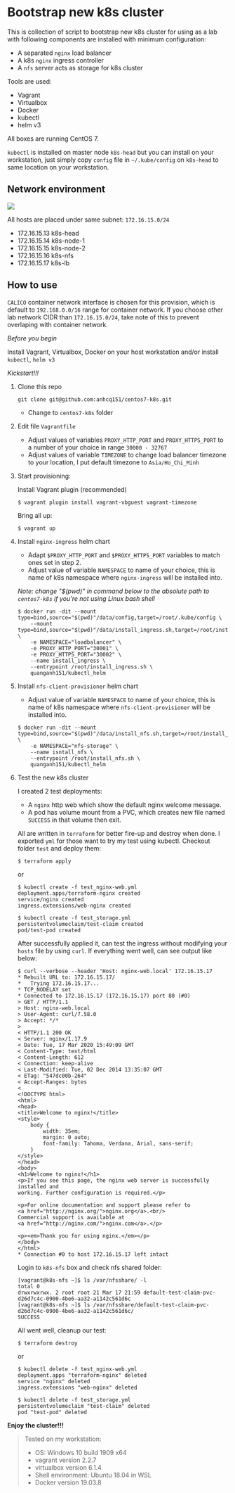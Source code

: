 # Bootstrap new k8s cluster

This is collection of script to bootstrap new k8s cluster for using as a lab with following components are installed with minimum configuration:
- A separated `nginx` load balancer
- A k8s `nginx` ingress controller
- A `nfs` server acts as storage for k8s cluster

Tools are used:
- Vagrant
- Virtualbox
- Docker
- kubectl
- helm v3

All boxes are running CentOS 7.

`kubectl` is installed on master node `k8s-head` but you can install on your workstation, just simply copy `config` file in `~/.kube/config` on `k8s-head` to same location on your workstation.

## Network environment

![](diagram.png)

All hosts are placed under same subnet: `172.16.15.0/24`
- 172.16.15.13 k8s-head
- 172.16.15.14 k8s-node-1
- 172.16.15.15 k8s-node-2
- 172.16.15.16 k8s-nfs
- 172.16.15.17 k8s-lb

## How to use

`CALICO` container network interface is chosen for this provision, which is default to `192.168.0.0/16` range for container network. If you choose other lab network CIDR than `172.16.15.0/24`, take note of this to prevent overlaping with container network.

*Before you begin*

Install Vagrant, Virtualbox, Docker on your host workstation and/or install `kubectl`, `helm v3`

*Kickstart!!!*

1. Clone this repo
    ```
    git clone git@github.com:anhcq151/centos7-k8s.git
    ```
    - Change to `centos7-k8s` folder

2. Edit file `Vagrantfile`
   - Adjust values of variables `PROXY_HTTP_PORT` and `PROXY_HTTPS_PORT` to a number of your choice in range `30000 - 32767`
   - Adjust values of variable `TIMEZONE` to change load balancer timezone to your location, I put default timezone to `Asia/Ho_Chi_Minh`

3. Start provisioning:

    Install Vagrant plugin (recommended)
    ```
    $ vagrant plugin install vagrant-vbguest vagrant-timezone
    ```
    Bring all up:
    ```
    $ vagrant up
    ```

4. Install `nginx-ingress` helm chart

    - Adapt `$PROXY_HTTP_PORT` and `$PROXY_HTTPS_PORT` variables to match ones set in step 2.
    - Adjust value of variable `NAMESPACE` to name of your choice, this is name of k8s namespace where `nginx-ingress` will be installed into.

    *Note: change "$(pwd)" in command below to the absolute path to `centos7-k8s` if you're not using Linux bash shell*

    ```
    $ docker run -dit --mount type=bind,source="$(pwd)"/data/config,target=/root/.kube/config \
        --mount type=bind,source="$(pwd)"/data/install_ingress.sh,target=/root/install_ingress.sh \
        -e NAMESPACE="loadbalancer" \
        -e PROXY_HTTP_PORT="30001" \
        -e PROXY_HTTPS_PORT="30002" \
        --name install_ingress \
        --entrypoint /root/install_ingress.sh \
        quanganh151/kubectl_helm
    ```

5. Install `nfs-client-provisioner` helm chart

    - Adjust value of variable `NAMESPACE` to name of your choice, this is name of k8s namespace where `nfs-client-provisioner` will be installed into.
    ```
    $ docker run -dit --mount type=bind,source="$(pwd)"/data/install_nfs.sh,target=/root/install_nfs.sh \
        -e NAMESPACE="nfs-storage" \
        --name isntall_nfs \
        --entrypoint /root/install_nfs.sh \
        quanganh151/kubectl_helm
    ```

6. Test the new k8s cluster

    I created 2 test deployments: 
    - A `nginx` http web which show the default nginx welcome message.
    - A pod has volume mount from a PVC, which creates new file named `SUCCESS` in that volume then exit.
    
    All are written in `terraform` for better fire-up and destroy when done. I exported `yml` for those want to try my test using kubectl. Checkout folder `test` and deploy them:
    ```
    $ terraform apply
    ```
    or
    ```
    $ kubectl create -f test_nginx-web.yml
    deployment.apps/terraform-nginx created
    service/nginx created
    ingress.extensions/web-nginx created

    $ kubectl create -f test_storage.yml
    persistentvolumeclaim/test-claim created
    pod/test-pod created
    ```

    After successfully applied it, can test the ingress without modifying your `hosts` file by using `curl`.
    If everything went well, can see output like below:
    ```
    $ curl --verbose --header 'Host: nginx-web.local' 172.16.15.17
    * Rebuilt URL to: 172.16.15.17/
    *   Trying 172.16.15.17...
    * TCP_NODELAY set
    * Connected to 172.16.15.17 (172.16.15.17) port 80 (#0)
    > GET / HTTP/1.1
    > Host: nginx-web.local
    > User-Agent: curl/7.58.0
    > Accept: */*
    >
    < HTTP/1.1 200 OK
    < Server: nginx/1.17.9
    < Date: Tue, 17 Mar 2020 15:49:09 GMT
    < Content-Type: text/html
    < Content-Length: 612
    < Connection: keep-alive
    < Last-Modified: Tue, 02 Dec 2014 13:35:07 GMT
    < ETag: "547dc00b-264"
    < Accept-Ranges: bytes
    <
    <!DOCTYPE html>
    <html>
    <head>
    <title>Welcome to nginx!</title>
    <style>
        body {
            width: 35em;
            margin: 0 auto;
            font-family: Tahoma, Verdana, Arial, sans-serif;
        }
    </style>
    </head>
    <body>
    <h1>Welcome to nginx!</h1>
    <p>If you see this page, the nginx web server is successfully installed and
    working. Further configuration is required.</p>

    <p>For online documentation and support please refer to
    <a href="http://nginx.org/">nginx.org</a>.<br/>
    Commercial support is available at
    <a href="http://nginx.com/">nginx.com</a>.</p>

    <p><em>Thank you for using nginx.</em></p>
    </body>
    </html>
    * Connection #0 to host 172.16.15.17 left intact
    ```
    Login to `k8s-nfs` box and check nfs shared folder:
    ```
    [vagrant@k8s-nfs ~]$ ls /var/nfsshare/ -l
    total 0
    drwxrwxrwx. 2 root root 21 Mar 17 21:59 default-test-claim-pvc-d26d7c4c-0900-4be6-aa32-a1142c561d6c
    [vagrant@k8s-nfs ~]$ ls /var/nfsshare/default-test-claim-pvc-d26d7c4c-0900-4be6-aa32-a1142c561d6c/
    SUCCESS
    ```
    All went well, cleanup our test:
    ```
    $ terraform destroy
    ```
    or
    ```
    $ kubectl delete -f test_nginx-web.yml
    deployment.apps "terraform-nginx" deleted
    service "nginx" deleted
    ingress.extensions "web-nginx" deleted

    $ kubectl delete -f test_storage.yml
    persistentvolumeclaim "test-claim" deleted
    pod "test-pod" deleted
    ```

**Enjoy the cluster!!!**

>Tested on my workstation: 
>- OS: Windows 10 build 1909 x64
>- vagrant version 2.2.7
>- virtualbox version 6.1.4
>- Shell environment: Ubuntu 18.04 in WSL
>- Docker version 19.03.8